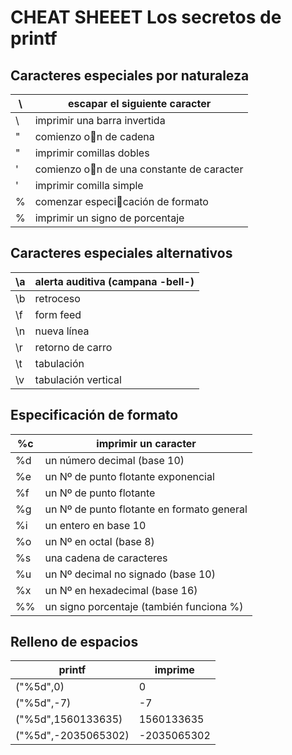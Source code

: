 # CHEAT SHEEET Los secretos de printf

## Caracteres especiales por naturaleza

\         | escapar el siguiente caracter
--------- | ------------------------------
\\        | imprimir una barra invertida
"         | comienzo on de cadena
\"        | imprimir comillas dobles
'         | comienzo on de una constante de caracter
\'        | imprimir comilla simple
%         | comenzar especicación de formato
\%        |imprimir un signo de porcentaje


## Caracteres especiales alternativos

\a |alerta auditiva (campana -bell-)
-- | ----------------
\b |retroceso
\f |form feed
\n |nueva línea
\r |retorno de carro
\t |tabulación
\v |tabulación vertical

## Especificación de formato

%c |imprimir un caracter
-- | -----------------------
%d |un número decimal (base 10)
%e |un Nº de punto flotante exponencial
%f |un Nº de punto flotante
%g |un Nº de punto flotante en formato general
%i |un entero en base 10
%o |un Nº en octal (base 8)
%s |una cadena de caracteres
%u |un Nº decimal no signado (base 10)
%x |un Nº en hexadecimal (base 16)
%% |un signo porcentaje (también funciona \%)

## Relleno de espacios

printf |imprime
---- | ----------
("%5d",0)|     0
("%5d",-7)|     -7
("%5d",1560133635)| 1560133635
("%5d",-2035065302)| -2035065302
